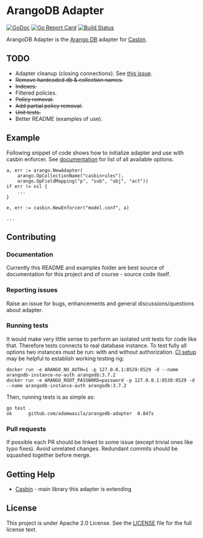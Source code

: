 # ArangoDB Adapter

[![GoDoc](https://godoc.org/github.com/adamwasila/arangodb-adapter?status.svg)](https://godoc.org/github.com/adamwasila/arangodb-adapter) [![Go Report Card](https://goreportcard.com/badge/adamwasila/arangodb-adapter)](https://goreportcard.com/report/adamwasila/arangodb-adapter) [![Build Status](https://travis-ci.com/adamwasila/arangodb-adapter.svg?branch=master)](https://travis-ci.com/adamwasila/arangodb-adapter)

ArangoDB Adapter is the [Arango DB](https://www.arangodb.com/) adapter for [Casbin](https://github.com/casbin/casbin).

## TODO

- Adapter cleanup (closing connections). See [this issue](https://github.com/arangodb/go-driver/issues/43).
- ~~Remove hardcoded db & collection names.~~
- ~~Indexes.~~
- Filtered policies.
- ~~Policy removal.~~
- ~~Add partial policy removal.~~
- ~~Unit tests.~~
- Better README (examples of use).

## Example

Following snippet of code shows how to initialize adapter and use with casbin enforcer. See [documentation](https://godoc.org/github.com/adamwasila/arangodb-adapter) for list of all available options.

```golang
a, err := arango.NewAdapter(
    arango.OpCollectionName("casbinrules"),
    arango.OpFieldMapping("p", "sub", "obj", "act"))
if err != nil {
    ...
}

e, err := casbin.NewEnforcer("model.conf", a)

...

```

## Contributing

### Documentation

Currently this README and examples folder are best source of documentation for this project and of course - source code itself.

### Reporting issues

Raise an issue for bugs, enhancements and general discussions/questions about adapter.

### Running tests

It would make very little sense to perform an isolated unit tests for code like that. Therefore tests connects to real database instance. To test fully all options two instances must be run: with and without authorization. [CI setup](.travis.yml) may be helpful to establish working testing rig:

```console
docker run -e ARANGO_NO_AUTH=1 -p 127.0.0.1:8529:8529 -d --name arangodb-instance-no-auth arangodb:3.7.2
docker run -e ARANGO_ROOT_PASSWORD=password -p 127.0.0.1:8530:8529 -d --name arangodb-instance-auth arangodb:3.7.2
```

Then, running tests is as simple as:

```
go test .
ok  	github.com/adamwasila/arangodb-adapter	0.847s
```

### Pull requests

If possible each PR should be linked to some issue (except trivial ones like typo fixes). Avoid unrelated changes. Redundant commits should be squashed together before merge.

## Getting Help

- [Casbin](https://github.com/casbin/casbin) - main library this adapter is extending

## License

This project is under Apache 2.0 License. See the [LICENSE](LICENSE) file for the full license text.
